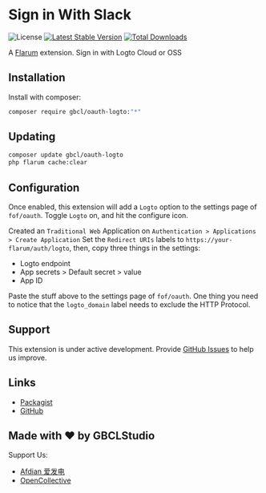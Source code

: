# Sign in With Slack

![License](https://img.shields.io/badge/license-MIT-blue.svg) [![Latest Stable Version](https://img.shields.io/packagist/v/gbcl/oauth-logto.svg)](https://packagist.org/packages/gbcl/oauth-logto) [![Total Downloads](https://img.shields.io/packagist/dt/gbcl/oauth-logto.svg)](https://packagist.org/packages/gbcl/oauth-logto)

A [Flarum](http://flarum.org) extension. Sign in with Logto Cloud or OSS

## Installation

Install with composer:

```sh
composer require gbcl/oauth-logto:"*"
```

## Updating

```sh
composer update gbcl/oauth-logto
php flarum cache:clear
```

## Configuration

Once enabled, this extension will add a `Logto` option to the settings page of `fof/oauth`. Toggle `Logto` on, and hit the configure icon.

Created an `Traditional Web` Application on `Authentication > Applications > Create Application`
Set the `Redirect URIs` labels to `https://your-flarum/auth/logto`,
then, copy three things in the settings:
 - Logto endpoint
 - App secrets > Default secret > value
 - App ID

Paste the stuff above to the settings page of `fof/oauth`. One thing you need to notice that the `logto_domain` label needs to exclude the HTTP Protocol.

## Support

This extension is under active development. Provide [GitHub Issues](https://github.com/GBCLStudio/flarum-oauth-logto/issues) to help us improve.

## Links

- [Packagist](https://packagist.org/packages/gbcl/oauth-logto)
- [GitHub](https://github.com/GBCLStudio/flarum-oauth-logto)

## Made with ❤ by GBCLStudio

Support Us:
 - [Afdian 爱发电](https://afdian.com/@GBCLStudio)
 - [OpenCollective](https://opencollective.com/gbclstudio)
